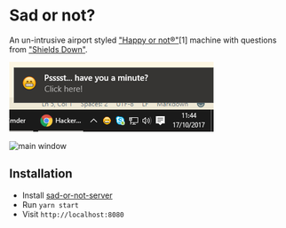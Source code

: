# Sad or not?

An un-intrusive airport styled ["Happy or not®️"](https://www.crtviewpoint.com/happyornot-push-button-feedback-device)[1] machine with questions from ["Shields Down"]( https://medium.com/the-blueprint/shields-down-c291f015618f).

![tray](site/1.png)

![main window](site/2.gif)

## Installation

* Install [sad-or-not-server](https://github.com/gaving/sad-or-not-server)
* Run `yarn start`
* Visit `http://localhost:8080`
